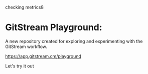 checking metrics8
# GitStream Playground:

A new repository created for exploring and experimenting with the GitStream workflow.

https://app.gitstream.cm/playground

Let's try it out
